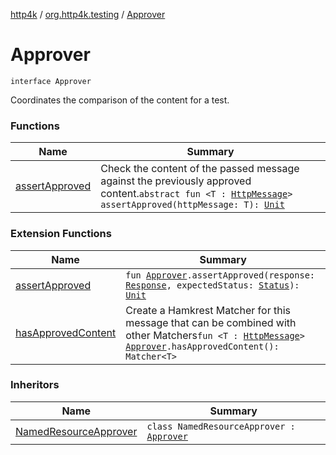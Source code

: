 [http4k](../../index.md) / [org.http4k.testing](../index.md) / [Approver](./index.md)

# Approver

`interface Approver`

Coordinates the comparison of the content for a test.

### Functions

| Name | Summary |
|---|---|
| [assertApproved](assert-approved.md) | Check the content of the passed message against the previously approved content.`abstract fun <T : `[`HttpMessage`](../../org.http4k.core/-http-message/index.md)`> assertApproved(httpMessage: T): `[`Unit`](https://kotlinlang.org/api/latest/jvm/stdlib/kotlin/-unit/index.html) |

### Extension Functions

| Name | Summary |
|---|---|
| [assertApproved](../assert-approved.md) | `fun `[`Approver`](./index.md)`.assertApproved(response: `[`Response`](../../org.http4k.core/-response/index.md)`, expectedStatus: `[`Status`](../../org.http4k.core/-status/index.md)`): `[`Unit`](https://kotlinlang.org/api/latest/jvm/stdlib/kotlin/-unit/index.html) |
| [hasApprovedContent](../has-approved-content.md) | Create a Hamkrest Matcher for this message that can be combined with other Matchers`fun <T : `[`HttpMessage`](../../org.http4k.core/-http-message/index.md)`> `[`Approver`](./index.md)`.hasApprovedContent(): Matcher<T>` |

### Inheritors

| Name | Summary |
|---|---|
| [NamedResourceApprover](../-named-resource-approver/index.md) | `class NamedResourceApprover : `[`Approver`](./index.md) |

